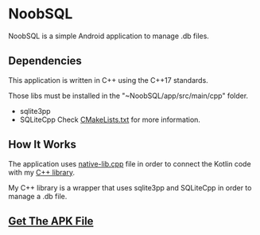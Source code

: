 # NoobSQL
NoobSQL is a simple Android application to manage .db files.

## Dependencies
This application is written in C++ using the C++17 standards.

Those libs must be installed in the "~NoobSQL/app/src/main/cpp" folder.
* sqlite3pp
* SQLiteCpp
Check [CMakeLists.txt](https://github.com/DangeL187/NoobSQL/app/src/main/cpp/CMakeLists.txt) for more information.

## How It Works
The application uses [native-lib.cpp](https://github.com/DangeL187/NoobSQL/app/src/main/cpp/native-lib.cpp) file in order to connect the Kotlin code with my [C++ library](https://github.com/DangeL187/NoobSQL/app/src/main/cpp/include/Database.hpp).

My C++ library is a wrapper that uses sqlite3pp and SQLiteCpp in order to manage a .db file.

## [Get The APK File](https://github.com/DangeL187/NoobSQL/APK_FILE)
